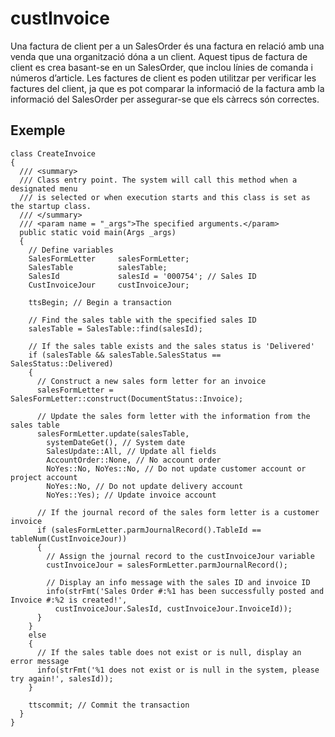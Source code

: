 # custInvoice
Una factura de client per a un SalesOrder és una factura en relació amb una venda que una organització dóna a un client. Aquest tipus 
de factura de client es crea basant-se en un SalesOrder, que inclou línies de comanda i números d’article. Les factures de client es 
poden utilitzar per verificar les factures del client, ja que es pot comparar la informació de la factura amb la informació del 
SalesOrder per assegurar-se que els càrrecs són correctes.

## Exemple
```
class CreateInvoice
{
  /// <summary>
  /// Class entry point. The system will call this method when a designated menu
  /// is selected or when execution starts and this class is set as the startup class.
  /// </summary>
  /// <param name = "_args">The specified arguments.</param>
  public static void main(Args _args)
  {
    // Define variables
    SalesFormLetter     salesFormLetter;
    SalesTable          salesTable;
    SalesId             salesId = '000754'; // Sales ID
    CustInvoiceJour     custInvoiceJour;

    ttsBegin; // Begin a transaction
    
    // Find the sales table with the specified sales ID
    salesTable = SalesTable::find(salesId);

    // If the sales table exists and the sales status is 'Delivered'
    if (salesTable && salesTable.SalesStatus == SalesStatus::Delivered)
    {
      // Construct a new sales form letter for an invoice
      salesFormLetter = SalesFormLetter::construct(DocumentStatus::Invoice);
      
      // Update the sales form letter with the information from the sales table
      salesFormLetter.update(salesTable, 
        systemDateGet(), // System date
        SalesUpdate::All, // Update all fields
        AccountOrder::None, // No account order
        NoYes::No, NoYes::No, // Do not update customer account or project account
        NoYes::No, // Do not update delivery account
        NoYes::Yes); // Update invoice account

      // If the journal record of the sales form letter is a customer invoice
      if (salesFormLetter.parmJournalRecord().TableId == tableNum(CustInvoiceJour))
      {
        // Assign the journal record to the custInvoiceJour variable
        custInvoiceJour = salesFormLetter.parmJournalRecord();
        
        // Display an info message with the sales ID and invoice ID
        info(strFmt('Sales Order #:%1 has been successfully posted and Invoice #:%2 is created!', 
          custInvoiceJour.SalesId, custInvoiceJour.InvoiceId));
      }
    }
    else
    {
      // If the sales table does not exist or is null, display an error message
      info(strFmt('%1 does not exist or is null in the system, please try again!', salesId));
    }
    
    ttscommit; // Commit the transaction
  }
}
```
